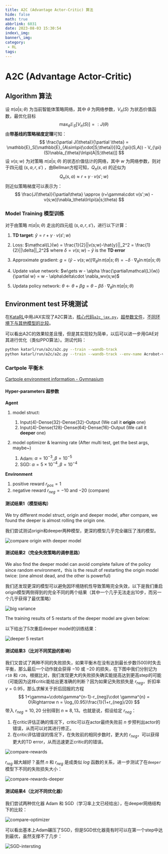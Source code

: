 ```yaml
---
title: A2C (Advantage Actor-Critic) 算法
hide: false
math: true
abbrlink: 6031
date: 2023-08-03 15:30:54
index\_img:
banner\_img:
category:
 - RL
tags:
---
```


# A2C (Advantage Actor-Critic)

## Algorithm 算法

设 $\pi(a|s;\theta)$ 为当前智能体策略网络，其中 $\theta$ 为网络参数，$V_\pi(S)$ 为状态价值函数，最优化目标
$$
\max_\theta\mathbb{E}_S[V_{\pi}(S)] =: J(\theta)
$$
由**带基线的策略梯度定理**可知：
$$
\frac{\partial J(\theta)}{\partial \theta} =
\mathbb{E}_S[\mathbb{E}_{A\sim\pi(\cdot|S;\theta)}[(Q_{\pi}(S,A)) - V_{\pi}(S)\nabla_{\theta}\ln\pi(A|S;\theta)]]
$$
设 $v(s;w)$ 为对策略 $\pi(a|s;\theta)$ 的状态价值估计的网络，其中 $w$ 为网络参数，则对于四元组 $(s,a,r,s')$ ，由Bellman方程可知，$Q_\pi(s,a)$ 的近似为
$$
Q_\pi(s,a)\approx r + \gamma\cdot v(s';w)
$$
则近似策略梯度可以表示为：
$$
\frac{J(\theta)}{\partial\theta} \approx (r+\gamma\cdot v(s';w) - v(s;w))\nabla_\theta\ln\pi(a|s;\theta)
$$

### Model Training 模型训练

对于由策略 $\pi(a|s;\theta)$ 走出的四元组 $(s,a,r,s')$，进行以下计算：

1. **TD target**: $\hat{y} = r + \gamma\cdot v(s';w)$
2. Loss: $\mathcal{L}(w) = \frac{1}{2}||v(s;w)-\hat{y}||_2^2 = \frac{1}{2}||\delta||_2^2$ where $\delta = v(s;w) - \hat{y}$ is the **TD error**
3. Approximate gradient: $g = (\hat{y}-v(s;w))\nabla_\theta\ln\pi(a|s;\theta) = -\delta\cdot\nabla_\theta\ln\pi(a|s;\theta)$

4. Update value network: $w\gets w - \alpha \frac{\partial\mathcal{L}(w)}{\partial w} = w - \alpha\delta\cdot \nabla_wv(s;w)$
5. Updata policy network: $\theta\gets\theta + \beta g = \theta - \beta\delta\cdot \nabla_{\theta}\ln\pi(a|s;\theta)$

## Environment test 环境测试

在[KataRL](https://github.com/wty-yy/KataRL)中用JAX实现了A2C算法，[核心代码`a2c_jax.py`](https://github.com/wty-yy/KataRL/blob/master/katarl/agents/a2c_jax.py)，[超参数文件](https://github.com/wty-yy/KataRL/blob/master/katarl/agents/constants/a2c.py)，[不同环境下与其他模型的比较](https://api.wandb.ai/links/wty-yy/4f1r6xav)。

可以看出A2C的效果较差且慢，但是其实现较为简单，以后可以进一步用GAE对其进行优化（类似PPO算法）。测试代码：

```bash
python katarl/run/a2c/a2c.py --train --wandb-track
python katarl/run/a2c/a2c.py --train --wandb-track --env-name Acrobot-v1
```

### Cartpole 平衡木

[Cartpole environment information - Gymnasium](https://gymnasium.farama.org/environments/classic_control/cart_pole/)

#### Hyper-parameters 超参数

**Agent**

1. model struct:
   1. Input(4)-Dense(32)-Dense(32)-Output (We call it **origin** one)
   2. Input(4)-Dense(128)-Dense(64)-Dense(16)-Output (We call it **deeper** one)

2. model optimizer & learning rate (After multi test, get the best args, maybe~)
   1. Adam: $\alpha=10^{-3}, \beta=10^{-5}$
   2. SGD: $\alpha=5\times 10^{-4}, \beta = 10^{-4}$

**Environment**

1. positive reward $r_{pos} = 1$
2. negative reward $r_{neg} = -10$ and $-20$ (compare)

#### 测试结果1（模型结构）

We try different model struct, origin and deeper model, after compare, we found the deeper is almost rolling the origin one.

我们尝试测试origin和deeper两种模型，更深的模型几乎完全碾压了浅的模型。

![compare origin with deeper model](/figures/RL/A2C/cartpole/A2C-model-origin-deeper.png)

#### 测试结果2（完全失效策略的调参思路）

We also find the deeper model can avoid complete failure of the policy since random environment，this is the result of restarting the origin model twice: (one almost dead, and the other is powerful)

我们还发现更深的模型可以避免因环境随机性导致策略完全失效，以下是我们重启origin模型两侧得到的完全不同的两个结果（其中一个几乎无法走出10步，而另一个几乎获得了最优策略）

![big variance](/figures/RL/A2C/cartpole/A2C-v3-p5-two-test-compare.png)

The training results of 5 restarts of the deeper model are given below:

以下给出了5次重启deeper model的训练结果：

![deeper 5 restart](/figures/RL/A2C/cartpole/A2C-deeper-5-restart.png)

#### 测试结果3（比对不同奖励的影响）

我们又尝试了两种不同的失败损失，如果平衡木在没有达到最长步数(500)时失去平衡，那么最后一个动作就会获得 $-10$ 或 $-20$ 的损失，在下图中我们分别记为 `r10` 和 `r20`，根据比对，我们发现更大的失败损失确实能提高达到更高step的可能（可能因为这样critic能给出更准确的判断？因为如果记失败损失是 $r_{neg}$，折扣率 $\gamma=0.95$，那么求解关于折后回报的方程
$$
1+\gamma+\cdots\gamma^{n-1}-r_{neg}\cdot \gamma^{n} = 0\Rightarrow n = \log_{0.95}\frac{1}{1+r_{neg}/20}
$$
带入 $r_{neg}=10,20$ 分别得到 $n\approx 8, 13$。也就是说，假设给定 $r_{neg}$：

1. 在critic评估正确的情况下，critic可以在actor最终失败前 $n$ 步预判出actor的错误，从而可以对其进行修正。
2. 在critic评估错误的情况下，在失败前的相同步数时，更大的 $r_{neg}$，可以获得更大的TD error，从而迅速更正critic的的错误。

![compare-rewards](/figures/RL/A2C/cartpole/A2C-compare-diff-rewards.png)

$r_{reg}$ 越大越好？虽然 $n$ 和 $r_{neg}$ 是成类似 $log$ 函数的关系，进一步测试了在`deeper`模型下不同的失败损失大小：

![compare-rewards-deeper](/figures/RL/A2C/cartpole/A2C-reward-compare-deeper.png)

#### 测试结果4（比对不同优化器）

我们尝试两种优化器 Adam 和 SGD（学习率上文已经给出），在deeper网络结构下的比较：

![compare-optimizer](/figures/RL/A2C/cartpole/A2C-compare-Adam-SGD.png)

可以看出基本上Adam碾压了SGD，但是SGD优化器竟有时可以在第一个step中达到最优，虽然支撑不了几步：

![SGD-intersting](/figures/RL/A2C/cartpole/A2C-SGD-intersting.png)
